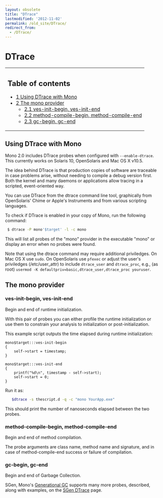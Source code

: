 ```yaml
---
layout: obsolete
title: "DTrace"
lastmodified: '2012-11-02'
permalink: /old_site/DTrace/
redirect_from:
  - /DTrace/
---
```


DTrace
======

<table>
<col width="100%" />
<tbody>
<tr class="odd">
<td align="left"><h2>Table of contents</h2>
<ul>
<li><a href="#using-dtrace-with-mono">1 Using DTrace with Mono</a></li>
<li><a href="#the-mono-provider">2 The mono provider</a>
<ul>
<li><a href="#ves-init-begin-ves-init-end">2.1 ves-init-begin, ves-init-end</a></li>
<li><a href="#method-compile-begin-method-compile-end">2.2 method-compile-begin, method-compile-end</a></li>
<li><a href="#gc-begin-gc-end">2.3 gc-begin, gc-end</a></li>
</ul></li>
</ul></td>
</tr>
</tbody>
</table>

Using DTrace with Mono
----------------------

Mono 2.0 includes DTrace probes when configured with `--enable-dtrace`. This currently works on Solaris 10, OpenSolaris and Mac OS X v10.5.

The idea behind DTrace is that production copies of software are traceable in case problems arise, without needing to compile a debug version first. Both the kernel and many daemons or applications allow tracing in a scripted, event-oriented way.

You can use DTrace from the dtrace command line tool, graphically from OpenSolaris' Chime or Apple's Instruments and from various scripting languages.

To check if DTrace is enabled in your copy of Mono, run the following command:

``` bash
 $ dtrace -P mono'$target' -l -c mono
```

This will list all probes of the "mono" provider in the executable "mono" or display an error when no probes were found.

Note that using the dtrace command may require additional priviledges. On Mac OS X use `sudo`. On OpenSolaris use `pfexec` or adjust the user's priviledges (/etc/user\_attr) to include `dtrace_user` and `dtrace_proc`, e.g., (as root) `usermod -K defaultpriv=basic,dtrace_user,dtrace_proc youruser`.

The mono provider
-----------------

### ves-init-begin, ves-init-end

Begin and end of runtime initialization.

With this pair of probes you can either profile the runtime initialization or use them to constrain your analysis to initialization or post-initialization.

This example script outputs the time elapsed during runtime initialization:

    mono$target:::ves-init-begin
    {
        self->start = timestamp;
    }

    mono$target:::ves-init-end
    {
        printf("%d\n", timestamp - self->start);
        self->start = 0;
    }

Run it as:

``` bash
   $dtrace -s thescript.d -q -c "mono YourApp.exe"
```

This should print the number of nanoseconds elapsed between the two probes.

### method-compile-begin, method-compile-end

Begin and end of method compilation.

The probe arguments are class name, method name and signature, and in case of method-compile-end success or failure of compilation.

### gc-begin, gc-end

Begin and end of Garbage Collection.

SGen, Mono's [Generational GC]({{site.github.url}}/old_site/Generational_GC "Generational GC") supports many more probes, described, along with examples, on the [SGen DTrace]({{site.github.url}}/old_site/SGen_DTrace "SGen DTrace") page.

